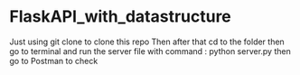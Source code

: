 # FlaskAPI_with_datastructure
Just using git clone to clone this repo
Then after that
cd to the folder
then go to terminal and run the server file with command : python server.py
then go to Postman to check 
